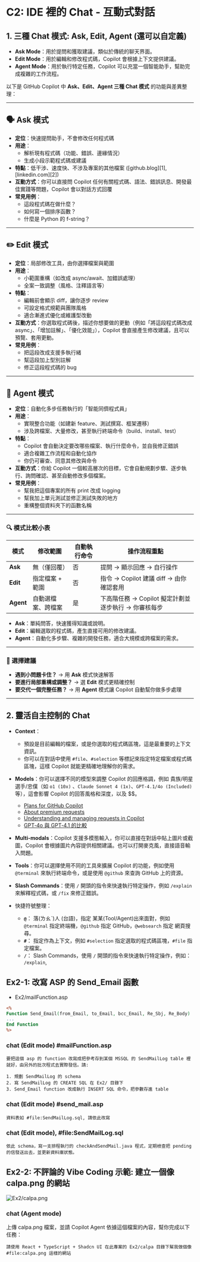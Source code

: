 # C2: IDE 裡的 Chat - 互動式對話

## 1. 三種 Chat 模式: Ask, Edit, Agent (還可以自定義)
* **Ask Mode**：用於提問和獲取建議，類似於傳統的聊天界面。
* **Edit Mode**：用於編輯和修改程式碼，Copilot 會根據上下文提供建議。
* **Agent Mode**：用於執行特定任務，Copilot 可以充當一個智能助手，幫助完成複雜的工作流程。

以下是 GitHub Copilot 中 **Ask、Edit、Agent 三種 Chat 模式** 的功能與差異整理：

---

## 🗣️ Ask 模式

* **定位**：快速提問助手，不會修改任何程式碼
* **用途**：
  * 解析現有程式碼（功能、錯誤、邊緣情況）
  * 生成小段示範程式碼或建議
* **特點**：低干涉、速度快、不涉及專案的其他檔案 ([github.blog][1], [linkedin.com][2])
* **互動方式**：你可以直接問 Copilot 任何有關程式碼、語法、錯誤訊息、開發最佳實踐等問題，Copilot 會以對話方式回覆
* **常見用例**：
  - 這段程式碼在做什麼？
  - 如何寫一個排序函數？
  - 什麼是 Python 的 f-string？

---

## ✏️ Edit 模式

* **定位**：局部修改工具，由你選擇檔案與範圍
* **用途**：
  * 小範圍重構（如改成 async/await、加錯誤處理）
  * 全案一致調整（風格、注釋語言等）
* **特點**：
  * 編輯前會顯示 diff，讓你逐步 review
  * 可設定格式規範與團隊風格
  * 適合漸進式優化或維護型改動
* **互動方式**：你選取程式碼後，描述你想要做的更動（例如「將這段程式碼改成 async」、「增加註解」、「優化效能」），Copilot 會直接產生修改建議，且可以預覽、套用更動。
* **常見用例**：
  - 把這段改成支援多執行緒
  - 幫這段加上型別註解
  - 修正這段程式碼的 bug

---

## 🤖 Agent 模式

* **定位**：自動化多步任務執行的「智能同儕程式員」
* **用途**：
  * 實現整合功能（如建新 feature、測試撰寫、框架遷移）
  * 涉及跨檔案、大量修改，甚至執行終端命令（build、install、test）
* **特點**：
  * Copilot 會自動決定要改哪些檔案、執行什麼命令，並自我修正錯誤
  * 適合複雜工作流程和自動化協作
  * 你仍可審查、同意其修改與命令
* **互動方式**：你給 Copilot 一個較高層次的目標，它會自動規劃步驟、逐步執行、詢問確認、甚至自動修改多個檔案。
* **常見用例**：
  - 幫我把這個專案的所有 print 改成 logging
  - 幫我加上單元測試並修正測試失敗的地方
  - 重構整個資料夾下的函數名稱

---

### 🔍 模式比較小表

| 模式        | 修改範圍      | 自動執行命令  | 操作流程重點   |
| --------- | --------- | ------------------- | --------------------------------- |
| **Ask**   | 無（僅回覆）    | 否   | 提問 → 顯示回應 → 自行操作                  |
| **Edit**  | 指定檔案 + 範圍 | 否 | 指令 → Copilot 建議 diff → 由你確認套用     |
| **Agent** | 自動選檔案、跨檔案 | 是 | 下高階任務 → Copilot 擬定計劃並逐步執行 → 你審核每步 |


- **Ask**：單純問答，快速獲得知識或說明。
- **Edit**：編輯選取的程式碼，產生直接可用的修改建議。
- **Agent**：自動化多步驟、複雜的開發任務，適合大規模或跨檔案的需求。
---

### 📌 選擇建議

* **遇到小問題卡住？** → 用 **Ask** 模式快速解答
* **要進行局部重構或調整？** → 選 **Edit** 模式更精確控制
* **要交代一個完整任務？** → 用 **Agent** 模式讓 Copilot 自動幫你做多步處理

---

## 2. 靈活自主控制的 Chat

* **Context**：
    - 預設是目前編輯的檔案，或是你選取的程式碼區塊，這是最重要的上下文資訊。
    - 你可以在對話中使用 `#file`、`#selection` 等標記來指定特定檔案或程式碼區塊，這樣 Copilot 就能更精確地理解你的需求。

* **Models**：你可以選擇不同的模型來調整 Copilot 的回應格調，例如 貴族/明星選手/忠僕（如 `o1 (10x)` 、`Claude Sonnet 4 (1x)`、`GPT-4.1/4o (Included)` 等），這會影響 Copilot 的回答風格和深度，以及 $$。
    - [Plans for GitHub Copilot](https://docs.github.com/en/copilot/about-github-copilot/plans-for-github-copilot)
    - [About premium requests](https://docs.github.com/en/copilot/managing-copilot/monitoring-usage-and-entitlements/about-premium-requests)
    - [Understanding and managing requests in Copilot](https://docs.github.com/en/copilot/managing-copilot/understanding-and-managing-copilot-usage/understanding-and-managing-requests-in-copilot)
    - [GPT‑4o 與 GPT‑4.1 的比較](GPT-4o_vs_4.1.md)
    
* **Multi-modals**：Copilot 支援多模態輸入，你可以直接在對話中貼上圖片或截圖，Copilot 會根據圖片內容提供相關建議。也可以打開麥克風，直接語音輸入問題。

* **Tools**：你可以選擇使用不同的工具來擴展 Copilot 的功能，例如使用 `@terminal` 來執行終端命令，或是使用 `@github` 來查詢 GitHub 上的資源。
* **Slash Commands**：使用 `/` 開頭的指令來快速執行特定操作，例如 `/explain` 來解釋程式碼，或 `/fix` 來修正錯誤。
* 快捷符號整理：
    - **`@`**： 落(ㄌㄠˋ)人 (台語)，指定 某某(Tool/Agent)出來面對，例如 `@terminal` 指定終端機，`@github` 指定 GitHub，`@websearch` 指定 網頁搜尋。
    - **`#`**： 指定作為上下文，例如 `#selection` 指定選取的程式碼區塊，`#file` 指定檔案。
    - **`/`**： Slash Commands，使用 `/` 開頭的指令來快速執行特定操作，例如： `/explain`, 

## Ex2-1: 改寫 ASP 的 Send_Email 函數

* Ex2/mailFunction.asp

```asp
<%
Function Send_Email(from_Email, to_Email, bcc_Email, Re_Sbj, Re_Body)
...
End Function
%>
```
### chat (Edit mode) #mailFunction.asp

```text
要把這個 asp 的 function 改寫成把參考存到某個 MSSQL 的 SendMailLog table 裡就好，由另外的批次程式去實際發信。請:

1. 規劃 SendMailLog 的 schema
2. 寫 SendMailLog 的 CREATE SQL 在 Ex2/ 目錄下
3. Send_Email function 改成執行 INSERT SQL 命令，把參數存進 table
```

### chat (Edit mode) #send_mail.asp

```Edit mode
資料表如 #file:SendMailLog.sql, 請依此改寫
```

### chat (Edit mode), #file:SendMailLog.sql


```Edit mode
依此 schema，寫一支排程執行的 checkAndSendMail.java 程式，定期檢查把 pending 的信發送出去，並更新資料庫狀態。
```

## Ex2-2: 不評論的 Vibe Coding 示範: 建立一個像 calpa.png 的網站

![Ex2/calpa.png](C2/calpa.png)

### chat (Agent mode)

上傳 calpa.png 檔案，並請 Copilot Agent 依據這個檔案的內容，幫你完成以下任務：
```text
請使用 React + TypeScript + Shadcn UI 在此專案的 Ex2/calpa 目錄下幫我做個像
#file:calpa.png 這樣的網站

```
